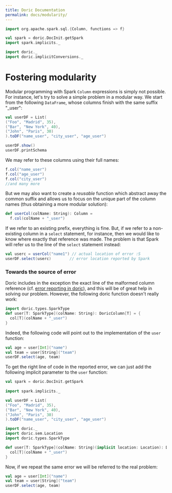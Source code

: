 ```yaml
---
title: Doric Documentation
permalink: docs/modularity/
---
```


```scala mdoc:invisible
import org.apache.spark.sql.{Column, functions => f}

val spark = doric.DocInit.getSpark
import spark.implicits._

import doric._
import doric.implicitConversions._
```

# Fostering modularity

Modular programming with Spark `Column` expressions is simply not possible. For instance, let's try to solve a simple
problem in a modular way. We start from the following `DataFrame`, whose columns finish with the same suffix "_user":

```scala mdoc:invisible
val userDF = List(
("Foo", "Madrid", 35),
("Bar", "New York", 40),
("John", "Paris", 30)
).toDF("name_user", "city_user", "age_user")
```

```scala mdoc
userDF.show()
userDF.printSchema
```

We may refer to these columns using their full names: 

```scala mdoc
f.col("name_user")
f.col("age_user")
f.col("city_user")
//and many more
```

But we may also want to create a _reusable_ function which abstract away the common suffix and allows us to focus
on the unique part of the column names (thus obtaining a more modular solution):

```scala mdoc
def userCol(colName: String): Column =
  f.col(colName + "_user")
```

If we refer to an existing prefix, everything is fine. But, if we refer to a non-existing column in a `select` 
statement, for instance, then we would like to know where exactly that reference was made. The problem is that Spark 
will refer us to the line of the `select` statement instead: 

```scala mdoc:crash
val userc = userCol("name1") // actual location of error :S
userDF.select(userc)        // error location reported by Spark
```

### Towards the source of error

Doric includes in the exception the exact line of the malformed column reference (cf. [error reporting in doric](errors.md)),
and this will be of great help in solving our problem. However, the following doric function doesn't really work:

```scala mdoc
import doric.types.SparkType
def user[T: SparkType](colName: String): DoricColumn[T] = {
  col[T](colName + "_user")
}
```

Indeed, the following code will point out to the implementation of the `user` function: 

```scala mdoc:crash
val age = user[Int]("name")
val team = user[String]("team")
userDF.select(age, team)
```


To get the right line of code in the reported error, we can just add the following implicit parameter to the `user`
function: 

```scala mdoc:invisible:reset
val spark = doric.DocInit.getSpark
      
import spark.implicits._

val userDF = List(
("Foo", "Madrid", 35),
("Bar", "New York", 40),
("John", "Paris", 30)
).toDF("name_user", "city_user", "age_user")

```

```scala mdoc
import doric._
import doric.sem.Location
import doric.types.SparkType

def user[T: SparkType](colName: String)(implicit location: Location): DoricColumn[T] = {
  col[T](colName + "_user")
}
```

Now, if we repeat the same error we will be referred to the real problem:

```scala mdoc:crash
val age = user[Int]("name")
val team = user[String]("team")
userDF.select(age, team)
```

